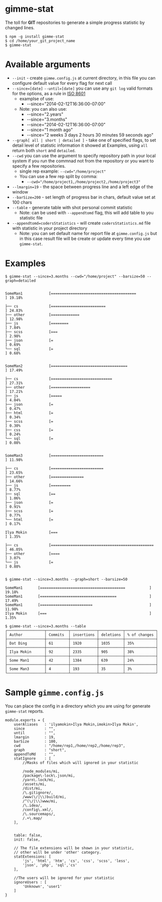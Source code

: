# gimme-stat

The toll for **GIT** repositories to generate a simple progress statistic by changed lines.

```
$ npm -g install gimme-stat
$ cd /home/your_git_project_name
$ gimme-stat
```

# Available arguments
 - `--init`  - create `gimme.config.js` at current directory, in this file you can configure default value for every flag for  next call
 - `--since=[date]` `--until=[date]` you can use any `git log` valid formats for the options, as a rule in [ISO 8601](https://en.wikipedia.org/wiki/ISO_8601)
   - examplse of use:
     - --since="2014-02-12T16:36:00-07:00"
   - Note: you can also use:
     - --since="2.years"
     - --since="3.months"
     - --since="2014-02-12T16:36:00-07:00"
     - --since="1 month ago"
     - --since="2 weeks 3 days 2 hours 30 minutes 59 seconds ago"
 - `--graph[ all | short | detailed ]` - take one of specified flags, to set detail level of statistic information it showed at Examples,
 using `all` return both `short` and `detailed`.
 - `--cwd` you can use the argument to specify repository path in your local system if you run the commnad not from the repository or you want to specify a few repositories.
   - single rep example: `--cwd="/home/project"`
   - You can use a few rep split by comma:
     - `--cwd="/home/project1,/home/project2,/home/project3"`
 - `--lmargin=19` - the space between progress line and a left edge of the window
 - `--barSize=200` - set length of progress bar in chars, default value set at 100 chars
 - `--table` - generate table with shot personal commit statistic 
    - Note: can be used with `--appendtomd` flag, this will add table to you statistic file
 - `--appendtomd=codersStatistics`  - will create `codersStatistics.md` file with statistic in your project  directory
    - Note: you can set default name for report file at `gimme.config.js`  but in this case 
    result file will be create or update every time you use `gimme-stat`.

# Examples
```
$ gimme-stat --since=3.months --cwd="/home/project" --barsize=50 --graph=detailed


SomeMan1            [=======================================           ] 19.18%

├── cs              [=========================                         ] 24.83% 
├── other           [=============                                     ] 12.98% 
├── js              [========                                          ] 7.84% 
├── scss            [===                                               ] 2.98% 
├── json            [=                                                 ] 0.69% 
└── sql             [=                                                 ] 0.68% 


SomeMan2            [===================================               ] 17.49%

├── cs              [============================                      ] 27.31% 
├── other           [==================                                ] 17.21% 
├── js              [=====                                             ] 4.04% 
├── json            [=                                                 ] 0.47% 
├── html            [=                                                 ] 0.34% 
├── scss            [=                                                 ] 0.30% 
├── css             [=                                                 ] 0.24% 
└── sql             [=                                                 ] 0.08% 


SomeMan3            [========================                          ] 11.98%

├── cs              [========================                          ] 23.65% 
├── other           [===============                                   ] 14.66% 
├── js              [=========                                         ] 8.77% 
├── sql             [==                                                ] 1.06% 
├── json            [=                                                 ] 0.91% 
├── scss            [=                                                 ] 0.77% 
└── html            [=                                                 ] 0.17% 

Ilya Mokin          [===                                               ] 1.35%

├── cs              [===============================================   ] 46.05% 
├── other           [====                                              ] 3.07% 
└── js              [=                                                 ] 0.88% 
                                                                                  
```

```
$ gimme-stat --since=3.months --graph=short --barsize=50

SomeMan1       [=======================================           ] 19.18%
SomeMan1       [===================================               ] 17.49%
SomeMan1       [========================                          ] 11.98%
Ilya Mokin     [===                                               ] 1.35%
```
```
$ gimme-stat --since=3.months --table
┌─────────────────┬──────────┬────────────┬───────────┬──────────────┐
│ Author          │ Commits  │ insertions │ deletions │ % of changes │
├─────────────────┼──────────┼────────────┼───────────┼──────────────┤
│ Dat Ding        │ 61       │ 1920       │ 1035      │ 35%          │
├─────────────────┼──────────┼────────────┼───────────┼──────────────┤
│ Ilya Mokin      │ 92       │ 2335       │ 905       │ 38%          │
├─────────────────┼──────────┼────────────┼───────────┼──────────────┤
│ Some Man1       │ 42       │ 1384       │ 639       │ 24%          │
├─────────────────┼──────────┼────────────┼───────────┼──────────────┤
│ Some Man3       │ 4        │ 193        │ 35        │ 3%           │
└─────────────────┴──────────┴────────────┴───────────┴──────────────┘
```

# Sample  `gimme.config.js`
You can place the config in a directory which you are using for generate `gimme-stat` reports.

```
module.exports = {
    userAliases   : 'ilyamokin>Ilya Mokin,imokin>Ilya Mokin',
    since         : "",
    until         : "",
    lmargin       : 19,
    barSize       : 100,
    cwd           : "/home/rep1,/home/rep2,/home/rep3",
    graph         : "short",
    appendToMd    : "",
    statIgnore    : [
        //Masks of files which will ignored in your statistic

        /node_modules/mi,
        /package\-lock\.json/mi,
        /yarn\.lock/mi,
        /assets/mi,
        /dist/mi,
        /\.gitignore/,
        /www(\/|\\)build/mi,
        /^(\/|\\)www/mi,
        /\.idea/,
        /config\.xml/,
        /\.sourcemaps/,
        /.+\.map/
    ],


    table: false,
    init: false,

    // The file extensions will be shown in your statistic,
    // other will be under 'other' category.
    statExtensions: [
        'js', 'html', 'htm', 'cs', 'css', 'scss', 'less', 
        'json', 'php', 'sql','cs'
    ],

    //The users will be ignored for your statistic
    ignoreUsers : [
        'Unknown', 'user1'
    ]
}
```